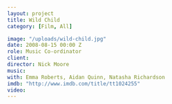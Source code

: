 ```yaml
---
layout: project
title: Wild Child
category: [Film, All]

image: "/uploads/wild-child.jpg"
date: 2008-08-15 00:00 Z
role: Music Co-ordinator
client: 
director: Nick Moore
music: 
with: Emma Roberts, Aidan Quinn, Natasha Richardson
imdb: "http://www.imdb.com/title/tt1024255"
video: 
---
```



